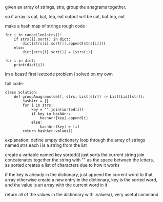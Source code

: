 given an array of strings, strs, group the anagrams together.

so if array is cat, bat, tea, eat
output will be cat, bat     tea, eat

make a hash map of strings
rough code
	
	for i in range(len(strs)):
		if strs[i].sort() in dict:
			dict[strs[i].sort()].append(strs[i]]))
		else:
			dict[strs[i].sort()] = [strs(i)]

	for i in dict:
		print(dict[i])

im a beast! first leetcode problem i solved on my own

full code:

	class Solution:
		def groupAnagrams(self, strs: List[str]) -> List[List[str]]:
			hashArr = {}
			for i in strs:
				key = "".join(sorted(i))
				if key in hashArr:
					hashArr[key].append(i)
				else:
					hashArr[key] = [i]
			return hashArr.values()

explanation:
define empty dictionary
loop through the array of strings named strs
each i is a string from the list

create a variable named key
sorted(i) just sorts the current string
join concatenates together the string with "" as the space between the letters, as sorted creates a list of characters due to how it works

if the key is already in the dictionary, just append the current word to that array
otherwise create a new entry in the dictionary, key is the sorted word, and the value is an array with the current word in it

return all of the values in the dictionary with .values(), very useful command


